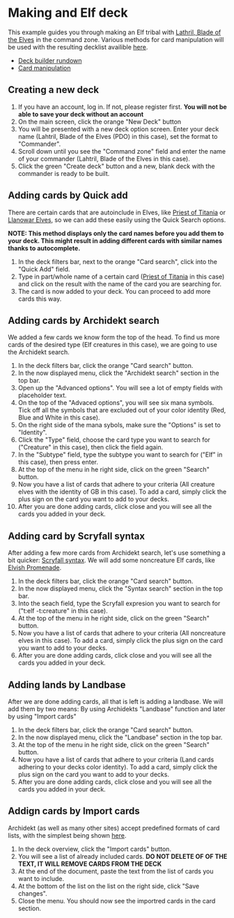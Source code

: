 # Making and Elf deck

This example guides you through making an Elf tribal with [Lathril, Blade of the Elves](https://scryfall.com/card/fdn/242/lathril-blade-of-the-elves) in the command zone.
Various methods for card manipulation will be used with the resulting decklist availible [here](https://archidekt.com/decks/12532933/lahtril_blade_of_the_elves_pdo).

- [Deck builder rundown](https://github.com/VitezslavMusil/PDO/blob/main/deck_builder.md)
- [Card manipulation](https://github.com/VitezslavMusil/PDO/blob/main/card_manipulation.md)

## Creating a new deck
1. If you have an account, log in. If not, please register first. **You will not be able to save your deck without an account**
2. On the main screen, click the orange "New Deck" button
3. You will be presented with a new deck option screen. Enter your deck name (Lahtril, Blade of the Elves (PDO) in this case), set the format to "Commander".
4. Scroll down until you see the "Command zone" field and enter the name of your commander (Lahtril, Blade of the Elves in this case).
5. Click the green "Create deck" button and a new, blank deck with the commander is ready to be built.

## Adding cards by Quick add
There are certain cards that are autoinclude in Elves, like [Priest of Titania](https://scryfall.com/card/mh3/286/priest-of-titania) or [Llanowar Elves](https://scryfall.com/card/fdn/227/llanowar-elves), so we can add these easily using the Quick Search options.

**NOTE: This method displays only the card names before you add them to your deck. This might result in adding different cards with similar names thanks to autocomplete.**

1. In the deck filters bar, next to the orange "Card search", click into the "Quick Add" field.
2. Type in part/whole name of a certain card ([Priest of Titania](https://scryfall.com/card/mh3/286/priest-of-titania) in this case) and click on the result with the name of the card you are searching for.
3. The card is now added to your deck. You can proceed to add more cards this way.

## Adding cards by Archidekt search
We added a few cards we know form the top of the head. To find us more cards of the desired type (Elf creatures in this case), we are going to use the Archidekt search.

1. In the deck filters bar, click the orange "Card search" button.
2. In the now displayed menu, click the "Archidekt search" section in the top bar.
3. Open up the "Advanced options". You will see a lot of empty fields with placeholder text.
4. On the top of the "Advaced options", you will see six mana symbols. Tick off all the symbols that are excluded out of your color identity (Red, Blue and White in this case).
5. On the right side of the mana sybols, make sure the "Options" is set to "Identity".
6. Click the "Type" field, choose the card type you want to search for ("Creature" in this case), then click the field again.
7. In the "Subtype" field, type the subtype you want to search for ("Elf" in this case), then press enter.
8. At the top of the menu in he right side, click on the green "Search" button.
9. Now you have a list of cards that adhere to your criteria (All creature elves with the identity of GB in this case). To add a card, simply click the plus sign on the card you want to add to your decks.
10. After you are done adding cards, click close and you will see all the cards you added in your deck.


## Adding card by Scryfall syntax
After adding a few more cards from Archidekt search, let's use something a bit quicker: [Scryfall syntax](https://scryfall.com/docs/syntax).
We will add some noncreature Elf cards, like [Elvish Promenade](https://scryfall.com/card/khc/59/elvish-promenade).

1. In the deck filters bar, click the orange "Card search" button.
2. In the now displayed menu, click the "Syntax search" section in the top bar.
3. Into the seach field, type the Scryfall expresion you want to search for ("t:elf -t:creature" in this case).
4. At the top of the menu in he right side, click on the green "Search" button.
5. Now you have a list of cards that adhere to your criteria (All noncreature elves in this case). To add a card, simply click the plus sign on the card you want to add to your decks.
6. After you are done adding cards, click close and you will see all the cards you added in your deck.

## Adding lands by Landbase 
After we are done adding cards, all that is left is adding a landbase. We will add them by two means: By using Archidekts "Landbase" function and later by using "Import cards"

1. In the deck filters bar, click the orange "Card search" button.
2. In the now displayed menu, click the "Landbase" section in the top bar.
3. At the top of the menu in he right side, click on the green "Search" button.
5. Now you have a list of cards that adhere to your criteria (Land cards adhering to your decks color identity). To add a card, simply click the plus sign on the card you want to add to your decks.
6. After you are done adding cards, click close and you will see all the cards you added in your deck.

## Addign cards by Import cards
Archidekt (as well as many other sites) accept predefined formats of card lists, with the simplest being shown [here](https://github.com/VitezslavMusil/PDO/blob/main/import_landbase_example.txt).

1. In the deck overview, click the "Import cards" button.
2. You will see a list of already included cards. **DO NOT DELETE OF OF THE TEXT, IT WILL REMOVE CARDS FROM THE DECK**
3. At the end of the document, paste the text from the list of cards you want to include.
4. At the bottom of the list on the list on the right side, click "Save changes".
5. Close the menu. You should now see the importred cards in the card section.
